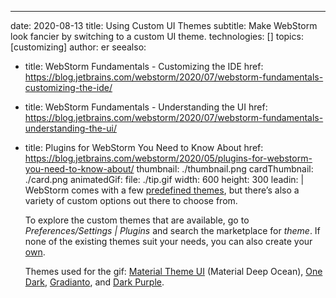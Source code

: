 ---
date: 2020-08-13
title: Using Custom UI Themes
subtitle: Make WebStorm look fancier by switching to a custom UI theme.
technologies: []
topics: [customizing]
author: er
seealso:
- title: WebStorm Fundamentals - Customizing the IDE
  href: https://blog.jetbrains.com/webstorm/2020/07/webstorm-fundamentals-customizing-the-ide/
- title: WebStorm Fundamentals - Understanding the UI
  href: https://blog.jetbrains.com/webstorm/2020/07/webstorm-fundamentals-understanding-the-ui/
- title: Plugins for WebStorm You Need to Know About
  href: https://blog.jetbrains.com/webstorm/2020/05/plugins-for-webstorm-you-need-to-know-about/
thumbnail: ./thumbnail.png
cardThumbnail: ./card.png
animatedGif:
  file: ./tip.gif
  width: 600
  height: 300
leadin: |
  WebStorm comes with a few [predefined themes](https://www.jetbrains.com/help/webstorm/user-interface-themes.html), but there’s also a variety of custom options out there to choose from. 
  
  To explore the custom themes that are available, go to *Preferences/Settings | Plugins* and search the marketplace for *theme*. If none of the existing themes suit your needs, you can also create your [own](https://jetbrains.org/intellij/sdk/docs/reference_guide/ui_themes/themes_intro.html).
  
  Themes used for the gif: [Material Theme UI](https://plugins.jetbrains.com/plugin/8006-material-theme-ui) (Material Deep Ocean), [One Dark](https://plugins.jetbrains.com/plugin/11938-one-dark-theme), [Gradianto](https://plugins.jetbrains.com/plugin/12334-gradianto), and [Dark Purple](https://plugins.jetbrains.com/plugin/12100-dark-purple-theme).
  
  